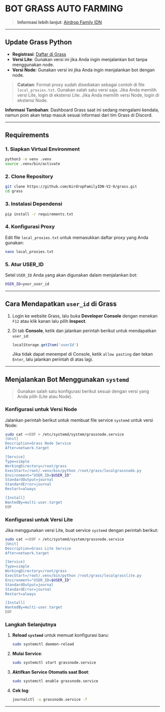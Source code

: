 
# BOT GRASS AUTO FARMING

> **Informasi lebih lanjut**: [Airdrop Family IDN](https://t.me/AirdropFamilyIDN)

---

## Update Grass Python

- **Registrasi**: [Daftar di Grass](https://app.getgrass.io/register/?referralCode=AYtNN0N1D0pzSCc)
- **Versi Lite**: Gunakan versi ini jika Anda ingin menjalankan bot tanpa menggunakan node.
- **Versi Node**: Gunakan versi ini jika Anda ingin menjalankan bot dengan node.

> **Catatan**: Format proxy sudah disediakan sebagai contoh di file `local_proxies.txt`. Gunakan salah satu versi saja. Jika Anda memilih versi Lite, login di ekstensi Lite. Jika Anda memilih versi Node, login di ekstensi Node.

**Informasi Tambahan**: Dashboard Grass saat ini sedang mengalami kendala, namun poin akan tetap masuk sesuai informasi dari tim Grass di Discord.

---

## Requirements

### 1. Siapkan Virtual Environment

```bash
python3 -m venv .venv
source .venv/bin/activate
```

### 2. Clone Repository

```bash
git clone https://github.com/AirdropFamilyIDN-V2-0/grass.git
cd grass
```

### 3. Instalasi Dependensi

```bash
pip install -r requirements.txt
```

### 4. Konfigurasi Proxy

Edit file `local_proxies.txt` untuk memasukkan daftar proxy yang Anda gunakan:

```bash
nano local_proxies.txt
```

### 5. Atur USER_ID

Setel `USER_ID` Anda yang akan digunakan dalam menjalankan bot:

```bash
USER_ID=your_user_id
```

---

## Cara Mendapatkan `user_id` di Grass

1. Login ke website Grass, lalu buka **Developer Console** dengan menekan `F12` atau klik kanan lalu pilih **Inspect**.
2. Di tab **Console**, ketik dan jalankan perintah berikut untuk mendapatkan `user_id`:

    ```javascript
    localStorage.getItem('userId')
    ```

    Jika tidak dapat menempel di Console, ketik `allow pasting` dan tekan `Enter`, lalu jalankan perintah di atas lagi.

---

## Menjalankan Bot Menggunakan `systemd`

> Gunakan salah satu konfigurasi berikut sesuai dengan versi yang Anda pilih (Lite atau Node).

### Konfigurasi untuk Versi Node

Jalankan perintah berikut untuk membuat file service `systemd` untuk versi Node:

```bash
sudo cat <<EOF > /etc/systemd/system/grassnode.service
[Unit]
Description=Grass Node Service
After=network.target

[Service]
Type=simple
WorkingDirectory=/root/grass
ExecStart=/root/.venv/bin/python /root/grass/localgrassnode.py
Environment="USER_ID=$USER_ID"
StandardOutput=journal
StandardError=journal
Restart=always

[Install]
WantedBy=multi-user.target
EOF
```

### Konfigurasi untuk Versi Lite

Jika menggunakan versi Lite, buat service `systemd` dengan perintah berikut:

```bash
sudo cat <<EOF > /etc/systemd/system/grassnode.service
[Unit]
Description=Grass Lite Service
After=network.target

[Service]
Type=simple
WorkingDirectory=/root/grass
ExecStart=/root/.venv/bin/python /root/grass/localgrasslite.py
Environment="USER_ID=$USER_ID"
StandardOutput=journal
StandardError=journal
Restart=always

[Install]
WantedBy=multi-user.target
EOF
```

### Langkah Selanjutnya

1. **Reload `systemd`** untuk memuat konfigurasi baru:

    ```bash
    sudo systemctl daemon-reload
    ```

2. **Mulai Service**:

    ```bash
    sudo systemctl start grassnode.service  
    ```

3. **Aktifkan Service Otomatis saat Boot**:

    ```bash
    sudo systemctl enable grassnode.service  
    ```

5. **Cek log**:

    ```bash
    journalctl -u grassnode.service -f
    ```

---
